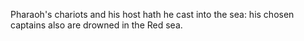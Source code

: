 Pharaoh's chariots and his host hath he cast into the sea: his chosen captains also are drowned in the Red sea.
